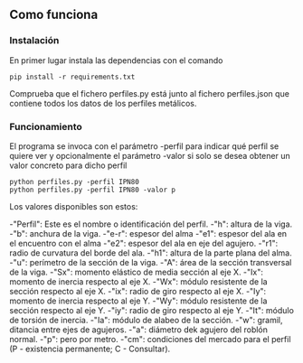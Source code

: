 ## Como funciona

### Instalación

En primer lugar instala las dependencias con el comando

```
pip install -r requirements.txt
```

Comprueba que el fichero perfiles.py está junto al fichero perfiles.json que contiene todos los datos de los perfiles metálicos.

### Funcionamiento

El programa se invoca con el parámetro -perfil para indicar qué perfil se quiere ver y opcionalmente el parámetro -valor si solo se desea obtener un valor concreto para dicho perfil
```
python perfiles.py -perfil IPN80
python perfiles.py -perfil IPN80 -valor p
```

Los valores disponibles son estos:

-"Perfil": Este es el nombre o identificación del perfil.
-"h": altura de la viga.
-"b": anchura de la viga.
-"e-r": espesor del alma
-"e1": espesor del ala en el encuentro con el alma
-"e2": espesor del ala en eje del agujero.
-"r1": radio de curvatura del borde del ala.
-"h1": altura de la parte plana del alma.
-"u": perímetro de la sección de la viga.
-"A": área de la sección transversal de la viga.
-"Sx": momento elástico de media sección al eje X.
-"Ix": momento de inercia respecto al eje X.
-"Wx": módulo resistente de la sección respecto al eje X.
-"ix": radio de giro respecto al eje X.
-"Iy": momento de inercia respecto al eje Y.
-"Wy": módulo resistente de la sección respecto al eje Y.
-"iy": radio de giro respecto al eje Y.
-"It": módulo de torsión de inercia.
-"Ia": módulo de alabeo de la sección.
-"w": gramil, ditancia entre ejes de agujeros.
-"a": diámetro dek agujero del roblón normal.
-"p": pero por metro.
-"cm": condiciones del mercado para el perfil (P - existencia permanente; C - Consultar).
